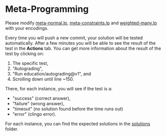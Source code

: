 # Meta-Programming

Please modify [meta-normal.lp](./meta-normal.lp), [meta-constraints.lp](./meta-constraints) and [weighted-many.lp](./weighted-many.lp)  with your encodings.

Every time you will push a new commit, your solution will be tested automatically.
After a few minutes you will be able to see the result of the test in the **Actions** tab.
You can get more information  about the result of the test by clicking on:
1. The specific test,
2. "Autograding",
3. "Run education/autograding@v1", and
4. Scrolling down until line ~150.

There, for each instance, you will see if the test is a:
* "success" (correct answer),
* "failure" (wrong answer),
* "timeout" (no solution found before the time runs out)
* "error" (clingo error).

For each instance, you can find the expected solutions in the  [solutions](./solutions) folder.
